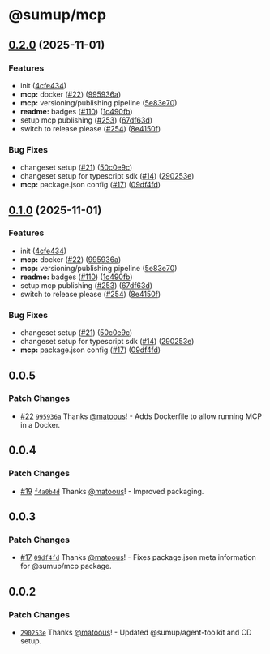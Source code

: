 # @sumup/mcp

## [0.2.0](https://github.com/sumup/sumup-agent-toolkit/compare/mcp-v0.1.0...mcp-v0.2.0) (2025-11-01)


### Features

* init ([4cfe434](https://github.com/sumup/sumup-agent-toolkit/commit/4cfe434a67afbb935552276dfdf239cd74aaa261))
* **mcp:** docker ([#22](https://github.com/sumup/sumup-agent-toolkit/issues/22)) ([995936a](https://github.com/sumup/sumup-agent-toolkit/commit/995936ab9c34413336aa28d1a6319a2efaf53c8a))
* **mcp:** versioning/publishing pipeline ([5e83e70](https://github.com/sumup/sumup-agent-toolkit/commit/5e83e708aeaadc26faf67e6abcdc3236dbe273dc))
* **readme:** badges ([#110](https://github.com/sumup/sumup-agent-toolkit/issues/110)) ([1c490fb](https://github.com/sumup/sumup-agent-toolkit/commit/1c490fb7aa37411f25d6abf117da197b87d6c884))
* setup mcp publishing ([#253](https://github.com/sumup/sumup-agent-toolkit/issues/253)) ([67df63d](https://github.com/sumup/sumup-agent-toolkit/commit/67df63db00b7efa5b220b43caad833ea2826c511))
* switch to release please ([#254](https://github.com/sumup/sumup-agent-toolkit/issues/254)) ([8e4150f](https://github.com/sumup/sumup-agent-toolkit/commit/8e4150f7e6398ab71ce7ee8af0f4e52184dc15c1))


### Bug Fixes

* changeset setup ([#21](https://github.com/sumup/sumup-agent-toolkit/issues/21)) ([50c0e9c](https://github.com/sumup/sumup-agent-toolkit/commit/50c0e9c7cdd19ebcc6516c97438b9317c563120b))
* changeset setup for typescript sdk ([#14](https://github.com/sumup/sumup-agent-toolkit/issues/14)) ([290253e](https://github.com/sumup/sumup-agent-toolkit/commit/290253e985bee2de99e9b034923c335f45f9d261))
* **mcp:** package.json config ([#17](https://github.com/sumup/sumup-agent-toolkit/issues/17)) ([09df4fd](https://github.com/sumup/sumup-agent-toolkit/commit/09df4fddacc0ed95db616cd73976fcb80572b4f7))

## [0.1.0](https://github.com/sumup/sumup-agent-toolkit/compare/mcp-v0.0.5...mcp-v0.1.0) (2025-11-01)


### Features

* init ([4cfe434](https://github.com/sumup/sumup-agent-toolkit/commit/4cfe434a67afbb935552276dfdf239cd74aaa261))
* **mcp:** docker ([#22](https://github.com/sumup/sumup-agent-toolkit/issues/22)) ([995936a](https://github.com/sumup/sumup-agent-toolkit/commit/995936ab9c34413336aa28d1a6319a2efaf53c8a))
* **mcp:** versioning/publishing pipeline ([5e83e70](https://github.com/sumup/sumup-agent-toolkit/commit/5e83e708aeaadc26faf67e6abcdc3236dbe273dc))
* **readme:** badges ([#110](https://github.com/sumup/sumup-agent-toolkit/issues/110)) ([1c490fb](https://github.com/sumup/sumup-agent-toolkit/commit/1c490fb7aa37411f25d6abf117da197b87d6c884))
* setup mcp publishing ([#253](https://github.com/sumup/sumup-agent-toolkit/issues/253)) ([67df63d](https://github.com/sumup/sumup-agent-toolkit/commit/67df63db00b7efa5b220b43caad833ea2826c511))
* switch to release please ([#254](https://github.com/sumup/sumup-agent-toolkit/issues/254)) ([8e4150f](https://github.com/sumup/sumup-agent-toolkit/commit/8e4150f7e6398ab71ce7ee8af0f4e52184dc15c1))


### Bug Fixes

* changeset setup ([#21](https://github.com/sumup/sumup-agent-toolkit/issues/21)) ([50c0e9c](https://github.com/sumup/sumup-agent-toolkit/commit/50c0e9c7cdd19ebcc6516c97438b9317c563120b))
* changeset setup for typescript sdk ([#14](https://github.com/sumup/sumup-agent-toolkit/issues/14)) ([290253e](https://github.com/sumup/sumup-agent-toolkit/commit/290253e985bee2de99e9b034923c335f45f9d261))
* **mcp:** package.json config ([#17](https://github.com/sumup/sumup-agent-toolkit/issues/17)) ([09df4fd](https://github.com/sumup/sumup-agent-toolkit/commit/09df4fddacc0ed95db616cd73976fcb80572b4f7))

## 0.0.5

### Patch Changes

- [#22](https://github.com/sumup/sumup-agent-toolkit/pull/22) [`995936a`](https://github.com/sumup/sumup-agent-toolkit/commit/995936ab9c34413336aa28d1a6319a2efaf53c8a) Thanks [@matoous](https://github.com/matoous)! - Adds Dockerfile to allow running MCP in a Docker.

## 0.0.4

### Patch Changes

- [#19](https://github.com/sumup/sumup-agent-toolkit/pull/19) [`f4a0b4d`](https://github.com/sumup/sumup-agent-toolkit/commit/f4a0b4db8240f3ecf9319f5f18c24c7b27d911ac) Thanks [@matoous](https://github.com/matoous)! - Improved packaging.

## 0.0.3

### Patch Changes

- [#17](https://github.com/sumup/sumup-agent-toolkit/pull/17) [`09df4fd`](https://github.com/sumup/sumup-agent-toolkit/commit/09df4fddacc0ed95db616cd73976fcb80572b4f7) Thanks [@matoous](https://github.com/matoous)! - Fixes package.json meta information for @sumup/mcp package.

## 0.0.2

### Patch Changes

- [`290253e`](https://github.com/sumup/sumup-agent-toolkit/commit/290253e985bee2de99e9b034923c335f45f9d261) Thanks [@matoous](https://github.com/matoous)! - Updated @sumup/agent-toolkit and CD setup.
